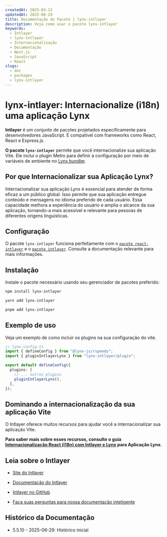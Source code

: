 ```yaml
---
createdAt: 2025-03-13
updatedAt: 2025-06-29
title: Documentação do Pacote | lynx-intlayer
description: Veja como usar o pacote lynx-intlayer
keywords:
  - Intlayer
  - lynx-intlayer
  - Internacionalização
  - Documentação
  - Next.js
  - JavaScript
  - React
slugs:
  - doc
  - packages
  - lynx-intlayer
---
```


# lynx-intlayer: Internacionalize (i18n) uma aplicação Lynx

**Intlayer** é um conjunto de pacotes projetados especificamente para desenvolvedores JavaScript. É compatível com frameworks como React, React e Express.js.

**O pacote `lynx-intlayer`** permite que você internacionalize sua aplicação Vite. Ele inclui o plugin Metro para definir a configuração por meio de variáveis de ambiente no [Lynx bundler](https://lynxjs.org/index.html).

## Por que Internacionalizar sua Aplicação Lynx?

Internacionalizar sua aplicação Lynx é essencial para atender de forma eficaz a um público global. Isso permite que sua aplicação entregue conteúdo e mensagens no idioma preferido de cada usuário. Essa capacidade melhora a experiência do usuário e amplia o alcance da sua aplicação, tornando-a mais acessível e relevante para pessoas de diferentes origens linguísticas.

## Configuração

O pacote `lynx-intlayer` funciona perfeitamente com o [`pacote react-intlayer`](https://github.com/aymericzip/intlayer/blob/main/docs/docs/pt/packages/react-intlayer/index.md) e o [`pacote intlayer`](https://github.com/aymericzip/intlayer/blob/main/docs/docs/pt/packages/intlayer/index.md). Consulte a documentação relevante para mais informações.

## Instalação

Instale o pacote necessário usando seu gerenciador de pacotes preferido:

```bash packageManager="npm"
npm install lynx-intlayer
```

```bash packageManager="yarn"
yarn add lynx-intlayer
```

```bash packageManager="pnpm"
pnpm add lynx-intlayer
```

## Exemplo de uso

Veja um exemplo de como incluir os plugins na sua configuração do vite.

```ts
// lynx.config.ts
import { defineConfig } from "@lynx-js/rspeedy";
import { pluginIntlayerLynx } from "lynx-intlayer/plugin";

export default defineConfig({
  plugins: [
    // ... outros plugins
    pluginIntlayerLynx(),
  ],
});
```

## Dominando a internacionalização da sua aplicação Vite

O Intlayer oferece muitos recursos para ajudar você a internacionalizar sua aplicação Vite.

**Para saber mais sobre esses recursos, consulte o guia [Internacionalização React (i18n) com Intlayer e Lynx](https://github.com/aymericzip/intlayer/blob/main/docs/docs/pt/intlayer_with_lynx+react.md) para Aplicação Lynx.**

## Leia sobre o Intlayer

- [Site do Intlayer](https://intlayer.org)
- [Documentação do Intlayer](https://intlayer.org/doc)
- [Intlayer no GitHub](https://github.com/aymericzip/intlayer)

- [Faça suas perguntas para nossa documentação inteligente](https://intlayer.org/doc/chat)

## Histórico da Documentação

- 5.5.10 - 2025-06-29: Histórico inicial
